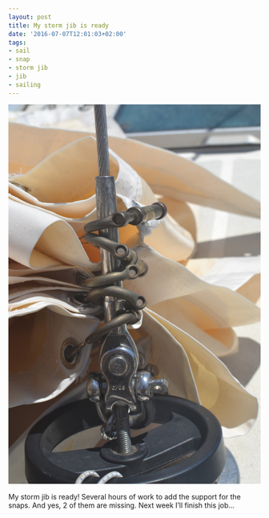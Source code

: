 ```yaml
---
layout: post
title: My storm jib is ready
date: '2016-07-07T12:01:03+02:00'
tags:
- sail
- snap
- storm jib
- jib
- sailing
---
```

![My storm jib is ready](/files/tumblr_o9w7jfgFie1tq106bo1_1280.jpg)

My storm jib is ready! Several hours of work to add the support for the snaps. And yes, 2 of them are missing. Next week I’ll finish this job…

